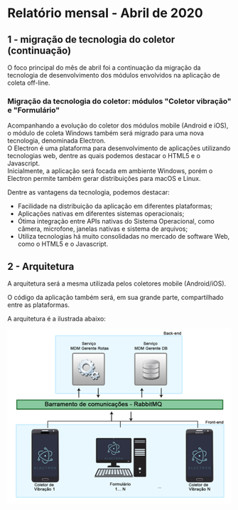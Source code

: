 # Relatório mensal - Abril de 2020

## 1 - migração de tecnologia do coletor (continuação)

O foco principal do mês de abril foi a continuação da migração da tecnologia de desenvolvimento dos módulos envolvidos na aplicação de coleta off-line.

### Migração da tecnologia do coletor: módulos "Coletor vibração" e "Formulário"

Acompanhando a evolução do coletor dos módulos mobile (Android e iOS), o módulo de coleta Windows também será migrado para uma nova tecnologia, denominada Electron.\
O Electron é uma plataforma para desenvolvimento de aplicações utilizando tecnologias web, dentre as quais podemos destacar o HTML5 e o Javascript.\
Inicialmente, a aplicação será focada em ambiente Windows, porém o Electron permite também gerar distribuições para macOS e Linux.

Dentre as vantagens da tecnologia, podemos destacar:
- Facilidade na distribuição da aplicação em diferentes plataformas;
- Aplicações nativas em diferentes sistemas operacionais;
- Ótima integração entre APIs nativas do Sistema Operacional, como câmera, microfone, janelas nativas e sistema de arquivos;
- Utiliza tecnologias há muito consolidadas no mercado de software Web, como o HTML5 e o Javascript.

## 2 - Arquitetura

A arquitetura será a mesma utilizada pelos coletores mobile (Android/iOS).

O código da aplicação também será, em sua grande parte, compartilhado entre as plataformas.

A arquitetura é a ilustrada abaixo:

![](images/barramento-electron.jpg)
